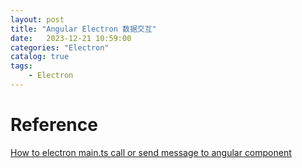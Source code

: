 ```yaml
---      
layout: post      
title: "Angular Electron 数据交互"      
date:   2023-12-21 10:59:00       
categories: "Electron"      
catalog: true      
tags:       
    - Electron      
---      
```

      


# Reference
[How to electron main.ts call or send message to angular component](https://stackoverflow.com/questions/64605175/how-to-electron-main-ts-call-or-send-message-to-angular-component)    